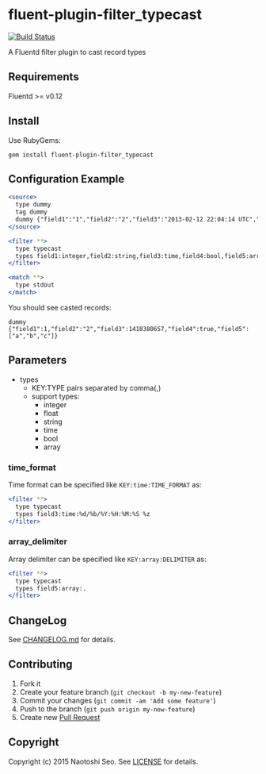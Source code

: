 # fluent-plugin-filter_typecast

[![Build Status](https://secure.travis-ci.org/sonots/fluent-plugin-filter_typecast.png?branch=master)](http://travis-ci.org/sonots/fluent-plugin-filter_typecast)

A Fluentd filter plugin to cast record types

## Requirements

Fluentd >= v0.12

## Install

Use RubyGems:

```
gem install fluent-plugin-filter_typecast
```

## Configuration Example

```apache
<source>
  type dummy
  tag dummy
  dummy {"field1":"1","field2":"2","field3":"2013-02-12 22:04:14 UTC","field4":"true","field5":"a,b,c"}
</source>

<filter **>
  type typecast
  types field1:integer,field2:string,field3:time,field4:bool,field5:array
</filter>

<match **>
  type stdout
</match>
```

You should see casted records:

```
dummy {"field1":1,"field2":"2","field3":1418380657,"field4":true,"field5":["a","b","c"]}
```

## Parameters

* types
  * KEY:TYPE pairs separated by comma(,)
  * support types:
    * integer
    * float
    * string
    * time
    * bool
    * array

### time_format

Time format can be specified like `KEY:time:TIME_FORMAT` as:

```apache
<filter **>
  type typecast
  types field3:time:%d/%b/%Y:%H:%M:%S %z
</filter>
```

### array_delimiter

Array delimiter can be specified like `KEY:array:DELIMITER` as:

```apache
<filter **>
  type typecast
  types field5:array:.
</filter>
```

## ChangeLog

See [CHANGELOG.md](CHANGELOG.md) for details.

## Contributing

1. Fork it
2. Create your feature branch (`git checkout -b my-new-feature`)
3. Commit your changes (`git commit -am 'Add some feature'`)
4. Push to the branch (`git push origin my-new-feature`)
5. Create new [Pull Request](../../pull/new/master)

## Copyright

Copyright (c) 2015 Naotoshi Seo. See [LICENSE](LICENSE) for details.
